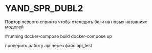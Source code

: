 # YAND_SPR_DUBL2
Повтор первого спринта чтобы отследить баги на новых названиях моделей 

#running
docker-compose build
docker-compose up

проверить работу api через файл api_test

